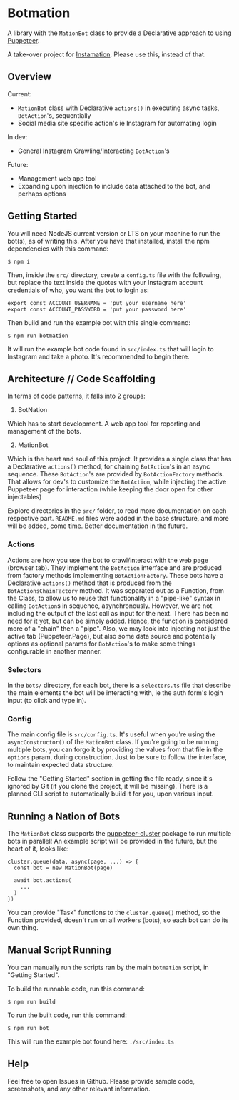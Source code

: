 # Botmation

A library with the `MationBot` class to provide a Declarative approach to using [Puppeteer](https://github.com/puppeteer/puppeteer).

A take-over project for [Instamation](https://github.com/mrWh1te/Instamation). Please use this, instead of that.

## Overview

Current:
 - `MationBot` class with Declarative `actions()` in executing async tasks, `BotAction`'s, sequentially
 - Social media site specific action's ie Instagram for automating login

In dev:
  - General Instagram Crawling/Interacting `BotAction`'s

Future:
 - Management web app tool
 - Expanding upon injection to include data attached to the bot, and perhaps options

## Getting Started

You will need NodeJS current version or LTS on your machine to run the bot(s), as of writing this. After you have that installed, install the npm dependencies with this command:

```
$ npm i
```

Then, inside the `src/` directory, create a `config.ts` file with the following, but replace the text inside the quotes with your Instagram account credentials of who, you want the bot to login as:
```
export const ACCOUNT_USERNAME = 'put your username here'
export const ACCOUNT_PASSWORD = 'put your password here'
```

Then build and run the example bot with this single command:
```
$ npm run botmation
```

It will run the example bot code found in `src/index.ts` that will login to Instagram and take a photo. It's recommended to begin there.

## Architecture // Code Scaffolding

In terms of code patterns, it falls into 2 groups:

1) BotNation

Which has to start development. A web app tool for reporting and management of the bots.

2) MationBot

Which is the heart and soul of this project. It provides a single class that has a Declarative `actions()` method, for chaining `BotAction`'s in an async sequence. These `BotAction`'s are provided by `BotActionFactory` methods. That allows for dev's to customize the `BotAction`, while injecting the active Puppeteer page for interaction (while keeping the door open for other injectables)

Explore directories in the `src/` folder, to read more documentation on each respective part. `README.md` files were added in the base structure, and more will be added, come time. Better documentation in the future.

### Actions

Actions are how you use the bot to crawl/interact with the web page (browser tab). They implement the `BotAction` interface and are produced from factory methods implementing `BotActionFactory`. These bots have a Declarative `actions()` method that is produced from the `BotActionsChainFactory` method. It was separated out as a Function, from the Class, to allow us to reuse that functionality in a "pipe-like" syntax in calling `BotAction`s in sequence, asynchronously. However, we are not including the output of the last call as input for the next. There has been no need for it yet, but can be simply added. Hence, the function is considered more of a "chain" then a "pipe". Also, we may look into injecting not just the active tab (Puppeteer.Page), but also some data source and potentially options as optional params for `BotAction`'s to make some things configurable in another manner.

### Selectors

In the `bots/` directory, for each bot, there is a `selectors.ts` file that describe the main elements the bot will be interacting with, ie the auth form's login input (to click and type in).

### Config

The main config file is `src/config.ts`. It's useful when you're using the `asyncConstructor()` of the `MationBot` class. If you're going to be running multiple bots, you can forgo it by providing the values from that file in the `options` param, during construction. Just to be sure to follow the interface, to maintain expected data structure. 

Follow the "Getting Started" section in getting the file ready, since it's ignored by Git (if you clone the project, it will be missing). There is a planned CLI script to automatically build it for you, upon various input.

## Running a Nation of Bots

The `MationBot` class supports the [puppeteer-cluster](https://github.com/thomasdondorf/puppeteer-cluster) package to run multiple bots in parallel! An example script will be provided in the future, but the heart of it, looks like:

```
cluster.queue(data, async(page, ...) => {
  const bot = new MationBot(page)

  await bot.actions(
    ...
  )
})

```

You can provide "Task" functions to the `cluster.queue()` method, so the Function provided, doesn't run on all workers (bots), so each bot can do its own thing.

## Manual Script Running

You can manually run the scripts ran by the main `botmation` script, in "Getting Started".

To build the runnable code, run this command:
```
$ npm run build
```

To run the built code, run this command:
```
$ npm run bot
```

This will run the example bot found here: `./src/index.ts`

## Help

Feel free to open Issues in Github. Please provide sample code, screenshots, and any other relevant information.
